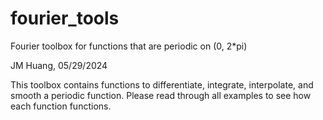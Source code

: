 # fourier_tools
Fourier toolbox for functions that are periodic on (0, 2*pi)

JM Huang, 05/29/2024

This toolbox contains functions to differentiate, integrate, interpolate, and smooth a periodic function. Please read through all examples to see how each function functions.

